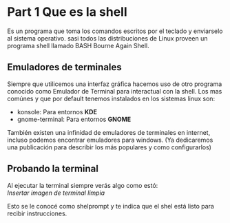 # Part 1 Que es la shell
Es un programa que toma los comandos escritos por el teclado y enviarselo al sistema operativo. sasi todos las distribuciones de Linux proveen un programa shell llamado BASH Bourne Again Shell. 
## Emuladores de terminales
Siempre que utilicemos una interfaz gráfica hacemos uso de otro programa conocido como Emulador de Terminal para interactual con la shell. Los mas comúnes y que por default tenemos instalados en los sistemas linux son:

- konsole: Para entornos **KDE**
- gnome-terminal: Para entornos **GNOME**

También existen una infinidad de emuladores de terminales en internet, incluso podemos encontrar emuladores para windows. (Ya dedicaremos una publicación para describir los más populares y como configurarlos)

## Probando la terminal
Al ejecutar la terminal siempre verás algo como estó:  
_Insertar imagen de terminal limpia_  

Esto se le conocé como shelprompt y te indica que el shel está listo para recibir instrucciones.





